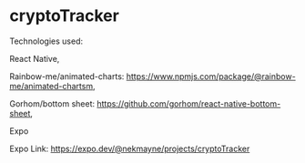 # cryptoTracker

Technologies used: 

React Native, 

Rainbow-me/animated-charts: https://www.npmjs.com/package/@rainbow-me/animated-chartsm, 

Gorhom/bottom sheet: https://github.com/gorhom/react-native-bottom-sheet,

Expo

Expo Link: https://expo.dev/@nekmayne/projects/cryptoTracker
